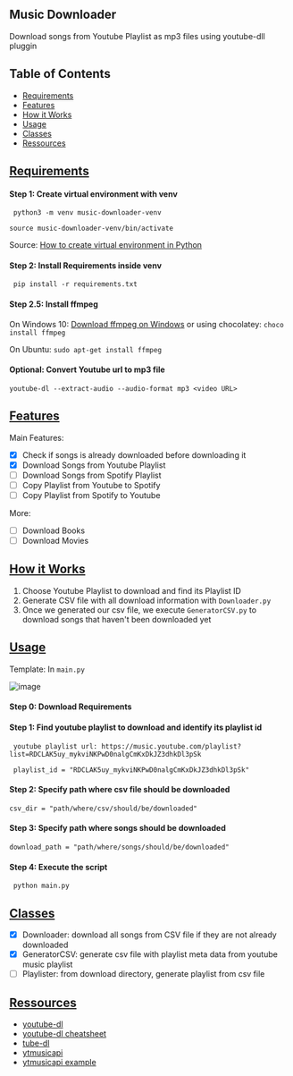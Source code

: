 ## Music Downloader

Download songs from Youtube Playlist as mp3 files using youtube-dll pluggin

## Table of Contents

- [Requirements](#requirements)
- [Features](#features)
- [How it Works](#howitworks)
- [Usage](#usage)
- [Classes](#classes)
- [Ressources](#ressources)

## [Requirements](#requirements)


#### Step 1: Create virtual environment with venv

`` python3 -m venv music-downloader-venv``

`` source music-downloader-venv/bin/activate ``

Source: [How to create virtual environment in Python](https://linuxize.com/post/how-to-create-python-virtual-environments-on-ubuntu-18-04/)

#### Step 2: Install Requirements inside venv

`` pip install -r requirements.txt``

#### Step 2.5: Install ffmpeg

On Windows 10: [Download ffmpeg on Windows](https://www.wikihow.com/Install-FFmpeg-on-Windows)
or using chocolatey: ``choco install ffmpeg``

On Ubuntu: ``sudo apt-get install ffmpeg``


#### Optional: Convert Youtube url to mp3 file

`` youtube-dl --extract-audio --audio-format mp3 <video URL> ``


## [Features](#features)

Main Features:
- [X] Check if songs is already downloaded before downloading it
- [X] Download Songs from Youtube Playlist
- [ ] Download Songs from Spotify Playlist
- [ ] Copy Playlist from Youtube to Spotify
- [ ] Copy Playlist from Spotify to Youtube

More:
- [ ] Download Books
- [ ] Download Movies

## [How it Works](#howitworks)

1. Choose Youtube Playlist to download and find its Playlist ID
2. Generate CSV file with all download information with ``Downloader.py``
3. Once we generated our csv file, we execute ``GeneratorCSV.py`` to download songs that haven't been downloaded yet

## [Usage](#usage)

Template: In ``main.py``

![image](https://user-images.githubusercontent.com/34996954/125808504-688e06b6-10c9-4b46-a6e1-fae9cb18cdd0.png)
#### Step 0: Download Requirements

#### Step 1: Find youtube playlist to download and identify its playlist id

`` youtube playlist url: https://music.youtube.com/playlist?list=RDCLAK5uy_mykviNKPwD0nalgCmKxDkJZ3dhkDl3pSk``

`` playlist_id = "RDCLAK5uy_mykviNKPwD0nalgCmKxDkJZ3dhkDl3pSk"``

#### Step 2: Specify path where csv file should be downloaded

`` csv_dir = "path/where/csv/should/be/downloaded" ``

#### Step 3: Specify path where songs should be downloaded

`` download_path = "path/where/songs/should/be/downloaded" ``

#### Step 4: Execute the script

`` python main.py``


## [Classes](#classes)

- [X] Downloader: download all songs from CSV file if they are not already downloaded
- [X] GeneratorCSV: generate csv file with playlist meta data from youtube music playlist
- [ ] Playlister: from download directory, generate playlist from csv file

## [Ressources](#ressources)

- [youtube-dl](https://github.com/ytdl-org/youtube-dl)
- [youtube-dl cheatsheet](https://sachithmuhandiram.medium.com/youtube-dl-cheatsheet-bcc0782e7124)
- [tube-dl](https://pypi.org/project/tube-dl)
- [ytmusicapi](https://ytmusicapi.readthedocs.io/en/latest/reference.html#ytmusicapi.YTMusic.get_playlist)
- [ytmusicapi example](https://github.com/sigma67/ytmusicapi/blob/master/tests/test.py)


